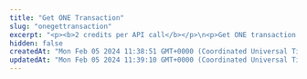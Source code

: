 ```yaml
---
title: "Get ONE Transaction"
slug: "onegettransaction"
excerpt: "<p><b>2 credits per API call</b></p>\n<p>Get ONE transaction by transaction hash.</p>"
hidden: false
createdAt: "Mon Feb 05 2024 11:38:51 GMT+0000 (Coordinated Universal Time)"
updatedAt: "Mon Feb 05 2024 11:39:10 GMT+0000 (Coordinated Universal Time)"
---
```

